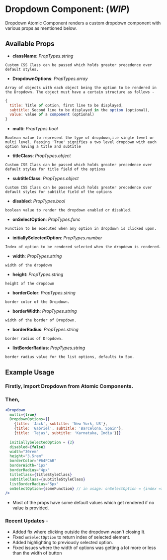 # Dropdown Component: (**_WIP_**)

Dropdown Atomic Component renders a custom dropdown component with various props as mentioned below.

## Available Props

* **className**: *PropTypes.string* 

```Custom CSS Class can be passed which holds greater precedence over default styles.```

* **DropdownOptions**: *PropTypes.array*

```Array of objects with each object being the option to be rendered in the Dropdown. The object must have a certain structure as follows - ```

``` jsx
{
  title: Title of option, first line to be displayed,
  subtitle: Second line to be displayed in the option (optional),
  value: value of a component (optional)
}
```

* **multi**: *PropTypes.bool*

```Boolean value to represent the type of dropdown,i.e single level or multi level. Passing 'True' signifies a two level dropdown with each option having a title and subtitle```

* **titleClass**: *PropTypes.object*

```Custom CSS Class can be passed which holds greater precedence over default styles for title field of the options```

* **subtitleClass**: *PropTypes.object*

```Custom CSS Class can be passed which holds greater precedence over default styles for subtitle field of the options```

* **disabled**: *PropTypes.bool*

```boolean value to render the dropdown enabled or disabled.```

* **onSelectOption**: *PropTypes.func*

```Function to be executed when any option in dropdown is clicked upon.```

* **initiallySelectedOption**: *PropTypes.number*

```Index of option to be rendered selected when the dropdown is rendered.```

* **width**: *PropTypes.string*

```width of the dropdown```

* **height**: *PropTypes.string*

```height of the dropdown```

* **borderColor**: *PropTypes.string*

```border color of the Dropdown.```

* **borderWidth**: *PropTypes.string*

```width of the border of Dropdown.```

* **borderRadius**: *PropTypes.string* 

```border radius of Dropdown.```

* **listBorderRadius**: *PropTypes.string*

```border radius value for the list options, defaults to 5px.```


## Example Usage

### Firstly, Import Dropdown from Atomic Components.

### Then,

``` jsx
<Dropdown 
  multi={true}
  DropdownOptions={[
    {title: 'Jack', subtitle: 'New York, US'},
    {title: 'Gabriel', subtitle: 'Barcelona, Spain'},
    {title: 'Tejas', subtitle: 'Karnataka, India'}]}
  
  initiallySelectedOption = {2}
  disabled={false} 
  width="30rem" 
  height="3.5rem" 
  borderColor="#64FCAB" 
  borderWidth="1px" 
  borderRadius="4px" 
  titleClass={titleStyleClass}
  subtitleClass={subtitleStyleClass}
  listBorderRadius="5px"
  onSelectOption={someFunction} // in usage: onSelectOption = {index => someFunction(index)} i.e returns index of option selected. 
/>
```

* Most of the props have some default values which get rendered if no value is provided. 

### Recent Updates -

* Added fix where clicking outside the dropdown wasn't closing It. 
* Fixed ```onSelectOption``` to return index of selected element.
* Added highlighting to previously selected option.
* Fixed issues where the width of options was getting a lot more or less than the width of button
